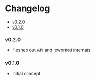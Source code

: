 <!-- START doctoc generated TOC please keep comment here to allow auto update -->
<!-- DON'T EDIT THIS SECTION, INSTEAD RE-RUN doctoc TO UPDATE -->
# Changelog

- [v0.2.0](#v020)
- [v0.1.0](#v010)

<!-- END doctoc generated TOC please keep comment here to allow auto update -->

### v0.2.0

 * Fleshed out API and reworked internals

### v0.1.0

 * Initial concept
